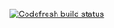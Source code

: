[![Codefresh build status]( https://g.codefresh.io/api/badges/pipeline/jlmayorga/Spring%20Boot%20Demo%2FCI?type=cf-1&key=eyJhbGciOiJIUzI1NiJ9.NWZiNmEyYTNiODExMmEwOWRhYWViN2Rl.V94jvCYWUnsGm6tMJfIXXOrcjoKhc_UBLvwRpnVOx3Q)]( https://g.codefresh.io/pipelines/edit/new/builds?id=628078390247487bbfa9fda0&pipeline=CI&projects=Spring%20Boot%20Demo&projectId=6280781a19fe925a8ff88d8a)
